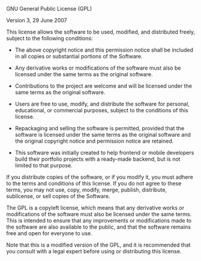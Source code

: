 GNU General Public License (GPL)

Version 3, 29 June 2007

This license allows the software to be used, modified, and distributed freely, subject to the following conditions:

- The above copyright notice and this permission notice shall be included in all copies or substantial portions of the Software.

- Any derivative works or modifications of the software must also be licensed under the same terms as the original software.

- Contributions to the project are welcome and will be licensed under the same terms as the original software.

- Users are free to use, modify, and distribute the software for personal, educational, or commercial purposes, subject to the conditions of this license.

- Repackaging and selling the software is permitted, provided that the software is licensed under the same terms as the original software and the original copyright notice and permission notice are retained.

- This software was initially created to help frontend or mobile developers build their portfolio projects with a ready-made backend, but is not limited to that purpose.

If you distribute copies of the software, or if you modify it, you must adhere to the terms and conditions of this license. If you do not agree to these terms, you may not use, copy, modify, merge, publish, distribute, sublicense, or sell copies of the Software.

The GPL is a copyleft license, which means that any derivative works or modifications of the software must also be licensed under the same terms. This is intended to ensure that any improvements or modifications made to the software are also available to the public, and that the software remains free and open for everyone to use.

Note that this is a modified version of the GPL, and it is recommended that you consult with a legal expert before using or distributing this license.
